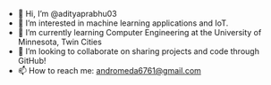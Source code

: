 - 👋 Hi, I’m @adityaprabhu03
- 👀 I’m interested in machine learning applications and IoT.
- 🌱 I’m currently learning Computer Engineering at the University of Minnesota, Twin Cities
- 💞️ I’m looking to collaborate on sharing projects and code through GitHub!
- 📫 How to reach me: andromeda6761@gmail.com

<!---
adityaprabhu03/adityaprabhu03 is a ✨ special ✨ repository because its `README.md` (this file) appears on your GitHub profile.
You can click the Preview link to take a look at your changes.
--->
